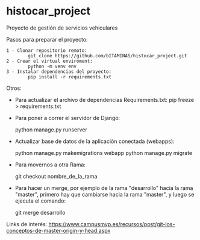 # histocar_project
Proyecto de gestión de servicios vehiculares

Pasos para preparar el proyecto:

    1 - Clonar repositorio remoto:
            git clone https://github.com/bITAMINAS/histocar_project.git
    2 - Crear el virtual enviroment: 
            python -m venv env
    3 - Instalar dependencias del proyecto:
            pip install -r requirements.txt 

Otros:
- Para actualizar el archivo de dependencias Requirements.txt:
    pip freeze > requirements.txt

- Para poner a correr el servidor de Django:
    
    python manage.py runserver

- Actualizar base de datos de la aplicación conectada (webapps):
    
    python manage.py makemigrations webapp
    python manage.py migrate

- Para movernos a otra Rama:
    
    git checkout nombre_de_la_rama

- Para hacer un merge, por ejemplo de la rama "desarrollo" hacia la rama "master", primero hay que cambiarse hacia la rama "master", y luego se ejecuta el comando:
    
    git merge desarrollo

Links de interés:
    https://www.campusmvp.es/recursos/post/git-los-conceptos-de-master-origin-y-head.aspx